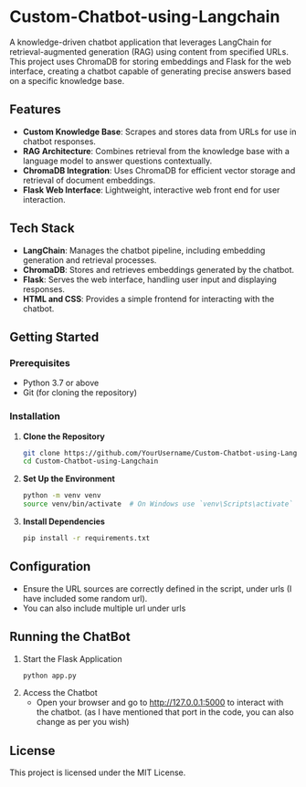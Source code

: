 # Custom-Chatbot-using-Langchain

A knowledge-driven chatbot application that leverages LangChain for retrieval-augmented generation (RAG) using content from specified URLs. This project uses ChromaDB for storing embeddings and Flask for the web interface, creating a chatbot capable of generating precise answers based on a specific knowledge base.

## Features

- **Custom Knowledge Base**: Scrapes and stores data from URLs for use in chatbot responses.
- **RAG Architecture**: Combines retrieval from the knowledge base with a language model to answer questions contextually.
- **ChromaDB Integration**: Uses ChromaDB for efficient vector storage and retrieval of document embeddings.
- **Flask Web Interface**: Lightweight, interactive web front end for user interaction.
  
## Tech Stack

- **LangChain**: Manages the chatbot pipeline, including embedding generation and retrieval processes.
- **ChromaDB**: Stores and retrieves embeddings generated by the chatbot.
- **Flask**: Serves the web interface, handling user input and displaying responses.
- **HTML and CSS**: Provides a simple frontend for interacting with the chatbot.

## Getting Started

### Prerequisites

- Python 3.7 or above
- Git (for cloning the repository)

### Installation

1. **Clone the Repository**
   ```bash
   git clone https://github.com/YourUsername/Custom-Chatbot-using-Langchain.git
   cd Custom-Chatbot-using-Langchain

2. **Set Up the Environment**
   ```bash
   python -m venv venv
   source venv/bin/activate  # On Windows use `venv\Scripts\activate`
3. **Install Dependencies**
   ```bash
   pip install -r requirements.txt
## Configuration

- Ensure the URL sources are correctly defined in the script, under urls (I have included some random url).
- You can also include multiple url under urls

## Running the ChatBot

1. Start the Flask Application
   ```bash
   python app.py
2. Access the Chatbot
   - Open your browser and go to http://127.0.0.1:5000 to interact with the chatbot. (as I have mentioned that port in the code, you can also change as per you wish)

## License
This project is licensed under the MIT License.

     
